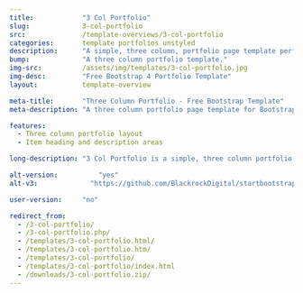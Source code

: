 ```yaml
---
title:            "3 Col Portfolio"
slug:             3-col-portfolio
src:              /template-overviews/3-col-portfolio
categories:       template portfolios unstyled
description:      "A simple, three column, portfolio page template perfect for showcasing a larger group of projects."
bump:             "A three column portfolio template."
img-src:          /assets/img/templates/3-col-portfolio.jpg
img-desc:         "Free Bootstrap 4 Portfolio Template"
layout:           template-overview

meta-title:       "Three Column Portfolio - Free Bootstrap Template"
meta-description: "A three column portfolio page template for Bootstrap 4. All Start Bootstrap templates are free to use and open source."

features:
  - Three column portfolio layout
  - Item heading and description areas

long-description: "3 Col Portfolio is a simple, three column portfolio page grid that is ideal for showcasing a larger group of projects with minor details."

alt-version:		  "yes"
alt-v3:		        "https://github.com/BlackrockDigital/startbootstrap-3-col-portfolio/tree/v3-legacy"

user-version:     "no"

redirect_from:
  - /3-col-portfolio/
  - /3-col-portfolio.php/
  - /templates/3-col-portfolio.html/
  - /templates/3-col-portfolio.htm/
  - /templates/3-col-portfolio/
  - /templates/3-col-portfolio/index.html
  - /downloads/3-col-portfolio.zip/
---
```

